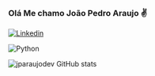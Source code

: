 ### Olá Me chamo João Pedro Araujo ✌️

[![Linkedin](https://img.shields.io/badge/LinkedIn-0077B5?style=for-the-badge&logo=linkedin&logoColor=white)](https://www.linkedin.com/in/jo%C3%A3o-pedro-araujo-328741162/)

![Python](https://img.shields.io/badge/Python-3776AB?style=for-the-badge&logo=python&logoColor=white)

![jparaujodev GitHub stats](https://github-readme-stats.vercel.app/api?username=jparaujodev&show_icons=true&theme=radical)

